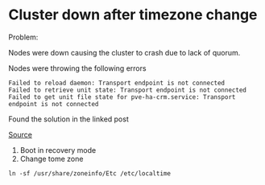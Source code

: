 # Cluster down after timezone change


Problem:

Nodes were down causing the cluster to crash due to lack of quorum.

Nodes were throwing the following errors
```
Failed to reload daemon: Transport endpoint is not connected
Failed to retrieve unit state: Transport endpoint is not connected
Failed to get unit file state for pve-ha-crm.service: Transport endpoint is not connected
```


Found the solution in the linked post

[Source](https://forum.proxmox.com/threads/broken-system-files-after-reboot.109327/)

1. Boot in recovery mode
2. Change tome zone
```
ln -sf /usr/share/zoneinfo/Etc /etc/localtime
```